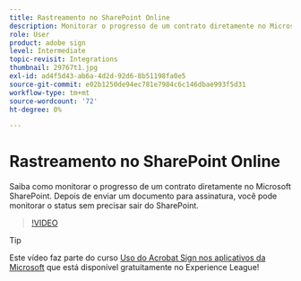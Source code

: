 ```yaml
---
title: Rastreamento no SharePoint Online
description: Monitorar o progresso de um contrato diretamente no Microsoft Sharepoint
role: User
product: adobe sign
level: Intermediate
topic-revisit: Integrations
thumbnail: 29767t1.jpg
exl-id: ad4f5d43-ab6a-4d2d-92d6-8b51198fa0e5
source-git-commit: e02b1250de94ec781e7984c6c146dbae993f5d31
workflow-type: tm+mt
source-wordcount: '72'
ht-degree: 0%

---
```


# Rastreamento no SharePoint Online

Saiba como monitorar o progresso de um contrato diretamente no Microsoft SharePoint. Depois de enviar um documento para assinatura, você pode monitorar o status sem precisar sair do SharePoint.

>[!VIDEO](https://video.tv.adobe.com/v/29767t1?hidetitle=true)

>[!TIP]
>
>Este vídeo faz parte do curso [Uso do Acrobat Sign nos aplicativos da Microsoft](https://experienceleague.adobe.com/?recommended=Sign-U-1-2020.2) que está disponível gratuitamente no Experience League!
